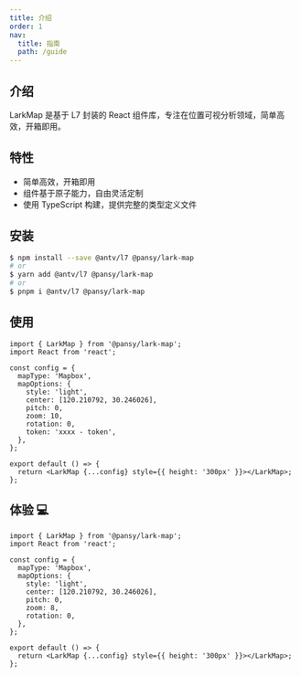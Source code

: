 ```yaml
---
title: 介绍
order: 1
nav:
  title: 指南
  path: /guide
---
```


## 介绍

LarkMap 是基于 L7 封装的 React 组件库，专注在位置可视分析领域，简单高效，开箱即用。

## 特性

- 简单高效，开箱即用
- 组件基于原子能力，自由灵活定制
- 使用 TypeScript 构建，提供完整的类型定义文件

## 安装

```bash
$ npm install --save @antv/l7 @pansy/lark-map
# or
$ yarn add @antv/l7 @pansy/lark-map
# or
$ pnpm i @antv/l7 @pansy/lark-map
```

## 使用

```tsx | pure
import { LarkMap } from '@pansy/lark-map';
import React from 'react';

const config = {
  mapType: 'Mapbox',
  mapOptions: {
    style: 'light',
    center: [120.210792, 30.246026],
    pitch: 0,
    zoom: 10,
    rotation: 0,
    token: 'xxxx - token',
  },
};

export default () => {
  return <LarkMap {...config} style={{ height: '300px' }}></LarkMap>;
};
```

## 体验 💻

```tsx
import { LarkMap } from '@pansy/lark-map';
import React from 'react';

const config = {
  mapType: 'Mapbox',
  mapOptions: {
    style: 'light',
    center: [120.210792, 30.246026],
    pitch: 0,
    zoom: 8,
    rotation: 0,
  },
};

export default () => {
  return <LarkMap {...config} style={{ height: '300px' }}></LarkMap>;
};
```
